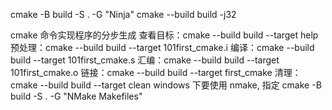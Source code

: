 cmake -B build -S . -G "Ninja"
cmake --build build -j32

cmake 命令实现程序的分步生成
查看目标：cmake --build build --target help
预处理：cmake --build build --target 101first_cmake.i
编译：cmake --build build --target 101first_cmake.s
汇编：cmake --build build --target 101first_cmake.o
链接：cmake --build build --target first_cmake
清理：cmake --build build --target clean
windows 下要使用 nmake, 指定 cmake -B build -S . -G "NMake Makefiles"